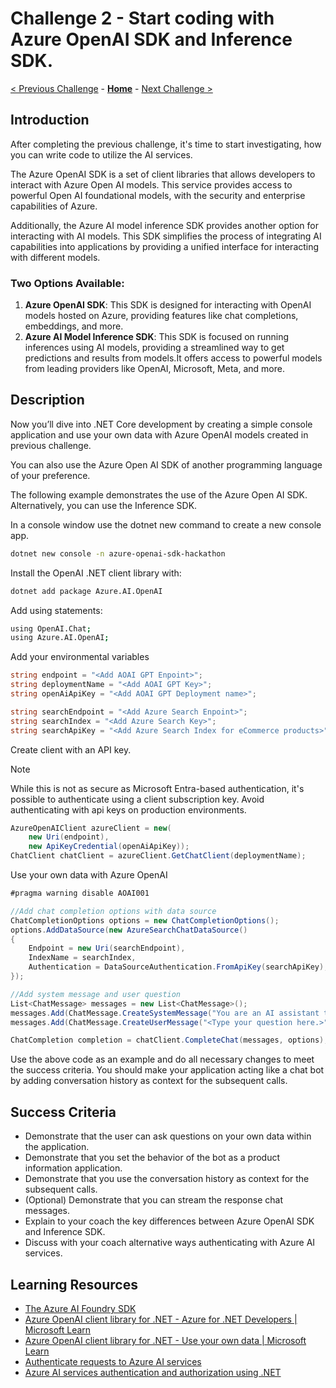 # Challenge 2 - Start coding with Azure OpenAI SDK and Inference SDK.

 [< Previous Challenge](./Challenge-01.md) - **[Home](../README.md)** - [Next Challenge >](./Challenge-03.md)

## Introduction
After completing the previous challenge, it's time to start investigating, how you can write code to utilize the AI services.

The Azure OpenAI SDK is a set of client libraries that allows developers to interact with Azure Open AI models. This service provides access to powerful Open AI foundational models, with the security and enterprise capabilities of Azure.

Additionally, the Azure AI model inference SDK provides another option for interacting with AI models. This SDK simplifies the process of integrating AI capabilities into applications by providing a unified interface for interacting with different models.

### Two Options Available:
1. **Azure OpenAI SDK**: This SDK is designed for interacting with OpenAI models hosted on Azure, providing features like chat completions, embeddings, and more.
2. **Azure AI Model Inference SDK**: This SDK is focused on running inferences using AI models, providing a streamlined way to get predictions and results from models.It offers access to powerful models from leading providers like OpenAI, Microsoft, Meta, and more.

## Description
Now you’ll dive into .NET Core development by creating a simple console application and use your own data with Azure OpenAI models created in previous challenge.

You can also use the Azure Open AI SDK of another programming language of your preference.

The following example demonstrates the use of the Azure Open AI SDK. Alternatively, you can use the Inference SDK.

In a console window use the dotnet new command to create a new console app.

```bash
dotnet new console -n azure-openai-sdk-hackathon
```

Install the OpenAI .NET client library with:

```bash
dotnet add package Azure.AI.OpenAI
```

Add using statements:

```bash
using OpenAI.Chat;
using Azure.AI.OpenAI;
```

Add your environmental variables
```csharp
string endpoint = "<Add AOAI GPT Enpoint>";
string deploymentName = "<Add AOAI GPT Key>";
string openAiApiKey = "<Add AOAI GPT Deployment name>";

string searchEndpoint = "<Add Azure Search Enpoint>";
string searchIndex = "<Add Azure Search Key>";
string searchApiKey = "<Add Azure Search Index for eCommerce products>";
```

Create client with an API key.

> [!NOTE]
> While this is not as secure as Microsoft Entra-based authentication, it's possible to authenticate using a client subscription key. Avoid authenticating with api keys on production environments.

```csharp
AzureOpenAIClient azureClient = new(
    new Uri(endpoint),
    new ApiKeyCredential(openAiApiKey));
ChatClient chatClient = azureClient.GetChatClient(deploymentName);
```

Use your own data with Azure OpenAI

```csharp
#pragma warning disable AOAI001

//Add chat completion options with data source 
ChatCompletionOptions options = new ChatCompletionOptions();
options.AddDataSource(new AzureSearchChatDataSource()
{
    Endpoint = new Uri(searchEndpoint),
    IndexName = searchIndex,
    Authentication = DataSourceAuthentication.FromApiKey(searchApiKey),
});

//Add system message and user question
List<ChatMessage> messages = new List<ChatMessage>();
messages.Add(ChatMessage.CreateSystemMessage("You are an AI assistant that helps people find product information."));
messages.Add(ChatMessage.CreateUserMessage("<Type your question here.>"));

ChatCompletion completion = chatClient.CompleteChat(messages, options);
```

Use the above code as an example and do all necessary changes to meet the success criteria.
You should make your application acting like a chat bot by adding conversation history as context for the subsequent calls.

## Success Criteria

- Demonstrate that the user can ask questions on your own data within the application.
- Demonstrate that you set the behavior of the bot as a product information application.
- Demonstrate that you use the conversation history as context for the subsequent calls.
- (Optional) Demonstrate that you can stream the response chat messages.
- Explain to your coach the key differences between Azure OpenAI SDK and Inference SDK.
- Discuss with your coach alternative ways authenticating with Azure AI services.
  
## Learning Resources
- [The Azure AI Foundry SDK](https://learn.microsoft.com/en-us/azure/ai-foundry/how-to/develop/sdk-overview?tabs=sync&pivots=programming-language-csharp#azure-ai-model-inference-service)
- [Azure OpenAI client library for .NET - Azure for .NET Developers | Microsoft Learn](https://learn.microsoft.com/en-us/dotnet/api/overview/azure/ai.openai-readme?view=azure-dotnet)
- [Azure OpenAI client library for .NET - Use your own data | Microsoft Learn](https://learn.microsoft.com/en-us/dotnet/api/overview/azure/ai.openai-readme?view=azure-dotnet-preview#use-your-own-data-with-azure-openai)
- [Authenticate requests to Azure AI services](https://learn.microsoft.com/en-us/azure/ai-services/authentication)
- [Azure AI services authentication and authorization using .NET](https://learn.microsoft.com/en-us/dotnet/ai/azure-ai-services-authentication)

